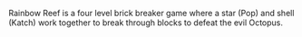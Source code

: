  Rainbow Reef is a four level brick breaker game where a star (Pop) and shell (Katch) work together to break through blocks to defeat the evil Octopus.
